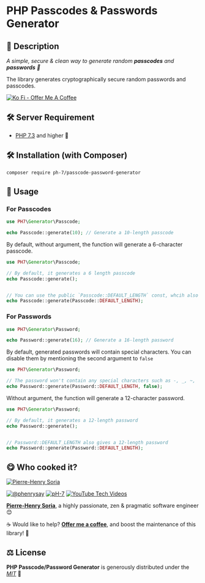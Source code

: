# PHP Passcodes & Passwords Generator

## 📄 Description

*A simple, secure &amp; clean way to generate random **passcodes** and **passwords** 🔑*

The library generates cryptographically secure random passwords and passcodes.

[![Ko Fi - Offer Me A Coffee](media/kofi-logo.png)](https://ko-fi.com/phenry)


## 🛠 Server Requirement

* [PHP 7.3](https://php.net/releases/7_3_0.php) and higher 🚀


## 🛠 Installation (with Composer)

```bash
composer require ph-7/passcode-password-generator
```


## 📄 Usage

###  For Passcodes

```php
use PH7\Generator\Passcode;

echo Passcode::generate(10); // Generate a 10-length passcode
````

By default, without argument, the function will generate a 6-character passcode.
```php
use PH7\Generator\Passcode;

// By default, it generates a 6 length passcode
echo Passcode::generate();


// You can use the public `Passcode::DEFAULT_LENGTH` const, whcih also gives a 6-length passcode
echo Passcode::generate(Passcode::DEFAULT_LENGTH);
````

###  For Passwords

```php
use PH7\Generator\Password;

echo Password::generate(16); // Generate a 16-length password
````

By default, generated passwords will contain special characters. You can disable them by mentioning the second argument to `false`
```php
use PH7\Generator\Password;

// The password won't contain any special characters such as -, _, ~, |, %, ^, !, $, #, @, and ?
echo Password::generate(Password::DEFAULT_LENGTH, false);
````

Without argument, the function will generate a 12-character password.
```php
use PH7\Generator\Password;

// By default, it generates a 12-length password
echo Password::generate();


// Password::DEFAULT_LENGTH also gives a 12-length password
echo Password::generate(Password::DEFAULT_LENGTH);
````


## 😋 Who cooked it?

[![Pierre-Henry Soria](https://s.gravatar.com/avatar/a210fe61253c43c869d71eaed0e90149?s=200)](https://ph7.me "Pierre-Henry Soria personal website")


[![@phenrysay][x-image]](https://x.com/phenrysay) [![pH-7][github-image]](https://github.com/pH-7) [![YouTube Tech Videos][youtube-icon]](https://www.youtube.com/@pH7Programming "My YouTube Tech Channel")

**[Pierre-Henry Soria](https://ph7.me)**, a highly passionate, zen &amp; pragmatic software engineer 😊

☕️ Would like to help? **[Offer me a coffee](https://ko-fi.com/phenry)**, and boost the maintenance of this library! 💪


## ⚖️ License

**PHP Passcode/Password Generator** is generously distributed under the *[MIT](https://opensource.org/licenses/MIT)* 🎉


<!-- GitHub's Markdown reference links -->
[x-image]: https://img.shields.io/badge/x-000000?style=for-the-badge&logo=x&logoColor=white
[github-image]: https://img.shields.io/badge/GitHub-100000?style=for-the-badge&logo=github&logoColor=white
[youtube-icon]: https://img.shields.io/badge/YouTube-FF0000?style=for-the-badge&logo=youtube&logoColor=white
